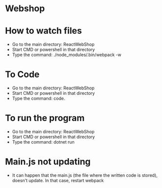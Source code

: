 # Webshop

# How to watch files
- Go to the main directory: ReactWebShop
- Start CMD or powershell in that directory
- Type the command: ./node_modules/.bin/webpack -w

# To Code
- Go to the main directory: ReactWebShop
- Start CMD or powershell in that directory
- Type the command: code. 

# To run the program
- Go to the main directory: ReactWebShop
- Start CMD or powershell in that directory
- Type the command: dotnet run

# Main.js not updating
- It can happen that the main.js (the file where the written code is stored), doesn't update. 
In that case, restart webpack
